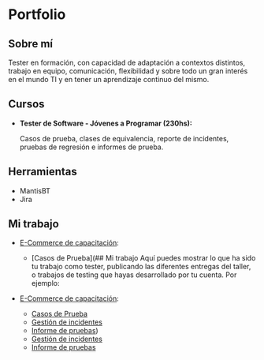 # Portfolio
## Sobre mí
Tester en formación, con capacidad de adaptación a contextos distintos, trabajo en equipo, comunicación, flexibilidad y sobre todo un gran interés en el mundo TI y en tener un aprendizaje continuo del mismo.
## Cursos
* **Tester de Software - Jóvenes a Programar (230hs):**

  Casos de prueba, clases de equivalencia, reporte de incidentes, pruebas de regresión e informes de prueba.
## Herramientas
* MantisBT
* Jira
## Mi trabajo


* [E-Commerce de capacitación](https://japceibal.github.io/e-mercado-TESTING/index.html):
  * [Casos de Prueba](## Mi trabajo
Aquí puedes mostrar lo que ha sido tu trabajo como tester, publicando las diferentes entregas del taller, o trabajos de testing que hayas desarrollado por tu cuenta. Por ejemplo:

* [E-Commerce de capacitación](https://japceibal.github.io/e-mercado-TESTING/index.html):
  * [Casos de Prueba](https://docs.google.com/spreadsheets/d/1YuzuQBtpkicx9QjoNPeRafTh5SX-sE8i)
  * [Gestión de incidentes](https://docs.google.com/spreadsheets/d/1Y2IfX8plkKe9kDrtv0B0tfbvMQZhV7Pv)
  * [Informe de pruebas](https://docs.google.com/document/d/1VP4W9pzRynxyccHLQNZ5z3NKUZSpJk4g))
  * [Gestión de incidentes](https://docs.google.com/spreadsheets/d/1Y2IfX8plkKe9kDrtv0B0tfbvMQZhV7Pv)
  * [Informe de pruebas](https://docs.google.com/document/d/1VP4W9pzRynxyccHLQNZ5z3NKUZSpJk4g)

